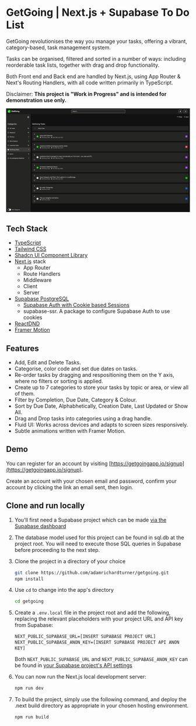 # GetGoing | Next.js + Supabase To Do List

GetGoing revolutionises the way you manage your tasks, offering a vibrant, category-based, task management system.

Tasks can be organised, filtered and sorted in a number of ways: including reorderable task lists, together with drag and drop functionality.

Both Front end and Back end are handled by Next.js, using App Router & Next's Routing Handlers, with all code written primarily in TypeScript.

Disclaimer:
**This project is "Work in Progress" and is intended for demonstration use only.**

![](screenshot.png)

## Tech Stack

- [TypeScript](https://www.typescriptlang.org/)
- [Tailwind CSS](https://tailwindcss.com)
- [Shadcn UI Component Library](https://ui.shadcn.com/)
- [Next.js](https://nextjs.org) stack
  - App Router
  - Route Handlers
  - Middleware
  - Client
  - Server
- [Supabase PostgreSQL](https://supabase.com/)
  - [Supabase Auth with Cookie based Sessions](https://github.com/supabase/auth-helpers)
  - supabase-ssr. A package to configure Supabase Auth to use cookies
- [ReactDND](https://react-dnd.github.io/react-dnd/about)
- [Framer Motion](https://www.framer.com/motion/)

## Features

- Add, Edit and Delete Tasks.
- Categorise, color code and set due dates on tasks.
- Re-order tasks by dragging and respositioning them on the Y axis, where no filters or sorting is applied.
- Create up to 7 categories to store your tasks by topic or area, or view all of them.
- Filter by Completion, Due Date, Category & Colour.
- Sort by Due Date, Alphabhetically, Creation Date, Last Updated or Show All.
- Drag and Drop tasks into categories using a drag handle.
- Fluid UI: Works across devices and adapts to screen sizes responsively.
- Subtle animations written with Framer Motion.

## Demo

You can register for an account by visiting [https://getgoingapp.io/signup](https://getgoingapp.io/signup).

Create an account with your chosen email and password, confirm your account by clicking the link an email sent, then login.

## Clone and run locally

1. You'll first need a Supabase project which can be made [via the Supabase dashboard](https://database.new)

2. The database model used for this project can be found in sql.db at the project root. You will need to execute those SQL queries in Supabase before proceeding to the next step.

3. Clone the project in a directory of your choice

   ```bash
   git clone https://github.com/adamrichardturner/getgoing.git
   npm install
   ```

4. Use `cd` to change into the app's directory

   ```bash
   cd getgoing
   ```

5. Create a `.env.local` file in the project root and add the following, replacing the relevant placeholders with your project URL and API key from Supabase:

   ```
   NEXT_PUBLIC_SUPABASE_URL=[INSERT SUPABASE PROJECT URL]
   NEXT_PUBLIC_SUPABASE_ANON_KEY=[INSERT SUPABASE PROJECT API ANON KEY]
   ```

   Both `NEXT_PUBLIC_SUPABASE_URL` and `NEXT_PUBLIC_SUPABASE_ANON_KEY` can be found in [your Supabase project's API settings](https://app.supabase.com/project/_/settings/api)

6. You can now run the Next.js local development server:

   ```bash
   npm run dev
   ```

7. To build the project, simply use the following command, and deploy the .next build directory as appropriate in your chosen hosting environment.

   ```bash
   npm run build
   ```
